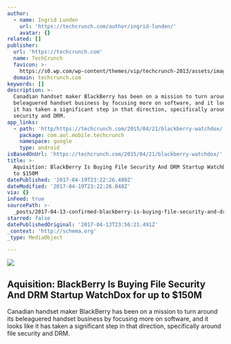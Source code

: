 ```yaml
---
author:
  - name: Ingrid Lunden
    url: 'https://techcrunch.com/author/ingrid-lunden/'
    avatar: {}
related: []
publisher:
  url: 'https://techcrunch.com'
  name: TechCrunch
  favicon: >-
    https://s0.wp.com/wp-content/themes/vip/techcrunch-2013/assets/images/favicon.ico
  domain: techcrunch.com
keywords: []
description: >-
  Canadian handset maker BlackBerry has been on a mission to turn around its
  beleaguered handset business by focusing more on software, and it looks like
  it has taken a significant step in that direction, specifically around file
  security and DRM.
app_links:
  - path: 'http/https://techcrunch.com/2015/04/21/blackberry-watchdox/'
    package: com.aol.mobile.techcrunch
    namespace: google
    type: android
isBasedOnUrl: 'https://techcrunch.com/2015/04/21/blackberry-watchdox/'
title: >-
  Aquisition: BlackBerry Is Buying File Security And DRM Startup WatchDox for up
  to $150M
datePublished: '2017-04-19T23:22:26.489Z'
dateModified: '2017-04-19T23:22:26.048Z'
via: {}
inFeed: true
sourcePath: >-
  _posts/2017-04-13-confirmed-blackberry-is-buying-file-security-and-drm-startu.md
starred: false
datePublishedOriginal: '2017-04-13T23:56:21.491Z'
_context: 'http://schema.org'
_type: MediaObject

---
```

<article style=""><img src="https://imgflo.herokuapp.com/graph/2b2431f8e7ba7b0/4564537db425a152daea7b438b6d1874/noop?input=https%3A%2F%2Ftctechcrunch2011.files.wordpress.com%2F2015%2F04%2Fscreen-shot-2015-04-21-at-12-30-04.png%26h%3D384%26crop%3D1" /><h1>Aquisition: BlackBerry Is Buying File Security And DRM Startup WatchDox for up to $150M</h1><p>Canadian handset maker BlackBerry has been on a mission to turn around its beleaguered handset business by focusing more on software, and it looks like it has taken a significant step in that direction, specifically around file security and DRM.</p></article>